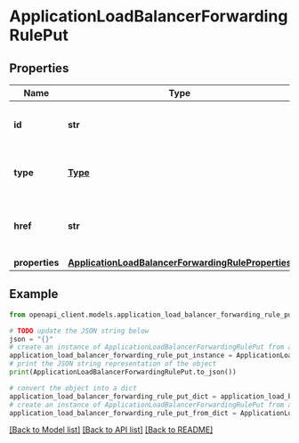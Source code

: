 # ApplicationLoadBalancerForwardingRulePut


## Properties

Name | Type | Description | Notes
------------ | ------------- | ------------- | -------------
**id** | **str** | The resource&#39;s unique identifier. | [optional] [readonly] 
**type** | [**Type**](Type.md) | The type of object that has been created. | [optional] 
**href** | **str** | The URL to the object representation (absolute path). | [optional] [readonly] 
**properties** | [**ApplicationLoadBalancerForwardingRuleProperties**](ApplicationLoadBalancerForwardingRuleProperties.md) |  | 

## Example

```python
from openapi_client.models.application_load_balancer_forwarding_rule_put import ApplicationLoadBalancerForwardingRulePut

# TODO update the JSON string below
json = "{}"
# create an instance of ApplicationLoadBalancerForwardingRulePut from a JSON string
application_load_balancer_forwarding_rule_put_instance = ApplicationLoadBalancerForwardingRulePut.from_json(json)
# print the JSON string representation of the object
print(ApplicationLoadBalancerForwardingRulePut.to_json())

# convert the object into a dict
application_load_balancer_forwarding_rule_put_dict = application_load_balancer_forwarding_rule_put_instance.to_dict()
# create an instance of ApplicationLoadBalancerForwardingRulePut from a dict
application_load_balancer_forwarding_rule_put_from_dict = ApplicationLoadBalancerForwardingRulePut.from_dict(application_load_balancer_forwarding_rule_put_dict)
```
[[Back to Model list]](../README.md#documentation-for-models) [[Back to API list]](../README.md#documentation-for-api-endpoints) [[Back to README]](../README.md)


